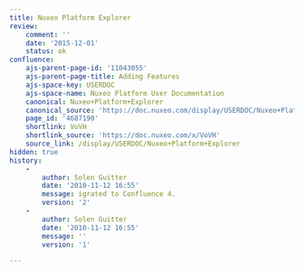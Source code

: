 ```yaml
---
title: Nuxeo Platform Explorer
review:
    comment: ''
    date: '2015-12-01'
    status: ok
confluence:
    ajs-parent-page-id: '11043055'
    ajs-parent-page-title: Adding Features
    ajs-space-key: USERDOC
    ajs-space-name: Nuxeo Platform User Documentation
    canonical: Nuxeo+Platform+Explorer
    canonical_source: 'https://doc.nuxeo.com/display/USERDOC/Nuxeo+Platform+Explorer'
    page_id: '4687190'
    shortlink: VoVH
    shortlink_source: 'https://doc.nuxeo.com/x/VoVH'
    source_link: /display/USERDOC/Nuxeo+Platform+Explorer
hidden: true
history:
    -
        author: Solen Guitter
        date: '2010-11-12 16:55'
        message: igrated to Confluence 4.
        version: '2'
    -
        author: Solen Guitter
        date: '2010-11-12 16:55'
        message: ''
        version: '1'

---
```

